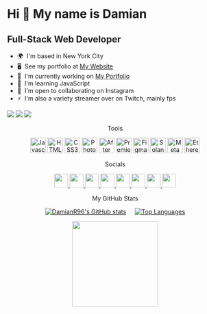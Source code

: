 
Hi 👋 My name is Damian
=======================

Full-Stack Web Developer
------------------------

*   🌍  I'm based in New York City
*   🖥️  See my portfolio at [My Website](http://damianr.onuniverse.com/)
*   🚀  I'm currently working on [My Portfolio](http://ifreesmoke.github.io/Hello-World/)
*   🧠  I'm learning JavaScript
*   🤝  I'm open to collaborating on Instagram
*   ⚡  I'm also a variety streamer over on Twitch, mainly fps
<a href="https://www.twitter.com/DamianR___" target="_blank" rel="noreferrer">
  <img src="https://img.shields.io/twitter/follow/DamianR___?logo=twitter&style=for-the-badge&color=0891b2&labelColor=1c1917"/></a>
  <a href="https://www.github.com/DamianR96" target="_blank" rel="noreferrer">
  <img src="https://img.shields.io/github/followers/DamianR96?logo=github&style=for-the-badge&color=0891b2&labelColor=1c1917" /></a>
  <a href="https://www.twitch.tv/ifreesmoke" target="_blank" rel="noreferrer">
  <img src="https://img.shields.io/twitch/status/ifreesmoke?logo=twitchsx&style=for-the-badge&color=0891b2&labelColor=1c1917&label=TWITCH+STATUS" /></a>
<p align="center">   Tools </p>  
<p align="center">
                                <a href="https://developer.mozilla.org/en-US/docs/Web/JavaScript" target="_blank" rel="noreferrer">
    <img src="https://raw.githubusercontent.com/danielcranney/readme-generator/main/public/icons/skills/javascript-colored.svg" width="36" height="36" alt="Javascript" /></a>
                                <a href="https://developer.mozilla.org/en-US/docs/Glossary/HTML5" target="_blank" rel="noreferrer">
                                  <img src="https://raw.githubusercontent.com/danielcranney/readme-generator/main/public/icons/skills/html5-colored.svg" width="36" height="36" alt="HTML5" /></a>
                                <a href="https://www.w3.org/TR/CSS/#css" target="_blank" rel="noreferrer">
                                  <img src="https://raw.githubusercontent.com/danielcranney/readme-generator/main/public/icons/skills/css3-colored.svg" width="36" height="36" alt="CSS3" /></a>
                                <a href="https://www.adobe.com/uk/products/photoshop.html" target="_blank" rel="noreferrer">
                                  <img src="https://raw.githubusercontent.com/danielcranney/readme-generator/main/public/icons/skills/photoshop-colored.svg" width="36" height="36" alt="Photoshop" /></a>
                                <a href="https://www.adobe.com/uk/products/aftereffects.html" target="_blank" rel="noreferrer">
                                  <img src="https://raw.githubusercontent.com/danielcranney/readme-generator/main/public/icons/skills/aftereffects-colored.svg" width="36" height="36" alt="After Effects" /></a>
                                <a href="https://www.adobe.com/uk/products/premiere.html" target="_blank" rel="noreferrer">
                                  <img src="https://raw.githubusercontent.com/danielcranney/readme-generator/main/public/icons/skills/premierepro-colored.svg" width="36" height="36" alt="Premiere Pro" /></a>
                                <a href="https://www.figma.com/" target="_blank" rel="noreferrer">
                                  <img src="https://raw.githubusercontent.com/danielcranney/readme-generator/main/public/icons/skills/figma-colored.svg" width="36" height="36" alt="Figma" /></a>
                                <a href="https://solana.com/" target="_blank" rel="noreferrer">
                                  <img src="https://raw.githubusercontent.com/danielcranney/readme-generator/main/public/icons/skills/solana-colored.svg" width="36" height="36" alt="Solana" /></a>
                                <a href="https://metamask.io/" target="_blank" rel="noreferrer">
                                  <img src="https://raw.githubusercontent.com/danielcranney/readme-generator/main/public/icons/skills/metamask-colored.svg" width="36" height="36" alt="MetaMask" /></a>
                                <a href="https://ethereum.org/en/" target="_blank" rel="noreferrer">
                                  <img src="https://raw.githubusercontent.com/danielcranney/readme-generator/main/public/icons/skills/ethereum-colored.svg" width="36" height="36" alt="Ethereum" /></a>
                    </p>
         <p align="center">   Socials </p>                                          
<p align="center">
  <a href="https://discord.com/users/iFreeSmoke" target="_blank" rel="noreferrer">
    <img src="https://raw.githubusercontent.com/danielcranney/readme-generator/main/public/icons/socials/discord.svg" width="32" height="32" />
  </a>
  <a href="https://www.github.com/DamianR96" target="_blank" rel="noreferrer">
    <img src="https://raw.githubusercontent.com/danielcranney/readme-generator/main/public/icons/socials/github.svg" width="32" height="32" />
  </a>
  <a href="http://www.instagram.com/ifreesmoke/" target="_blank" rel="noreferrer">
    <img src="https://raw.githubusercontent.com/danielcranney/readme-generator/main/public/icons/socials/instagram.svg" width="32" height="32" />
  </a>
  <a href="https://www.linkedin.com/in/damian-rejch-0b4723183" target="_blank" rel="noreferrer">
    <img src="https://raw.githubusercontent.com/danielcranney/readme-generator/main/public/icons/socials/linkedin.svg" width="32" height="32" />
  </a>
  <a href="https://www.stackoverflow.com/users/Damian-R" target="_blank" rel="noreferrer">
    <img src="https://raw.githubusercontent.com/danielcranney/readme-generator/main/public/icons/socials/stackoverflow.svg" width="32" height="32" />
  </a>
  <a href="https://www.twitter.com/DamianR___" target="_blank" rel="noreferrer">
    <img src="https://raw.githubusercontent.com/danielcranney/readme-generator/main/public/icons/socials/twitter.svg" width="32" height="32" />
  </a>
  <a href="https://www.youtube.com/c/UCYDZq-kzVrO_CdRFT4E8cew" target="_blank" rel="noreferrer">
    <img src="https://raw.githubusercontent.com/danielcranney/readme-generator/main/public/icons/socials/youtube.svg" width="32" height="32" />
  </a>
  <a href="https://www.twitch.tv/ifreesmoke" target="_blank" rel="noreferrer">
    <img src="https://raw.githubusercontent.com/danielcranney/readme-generator/main/public/icons/socials/twitch.svg" width="32" height="32" />
  </a>
</p>


<p align="center"> My GitHub Stats </p>
                   <div align="center" style="display: flex; justify-content: center; gap: 20px; flex-wrap: wrap;">
  <a href="http://www.github.com/DamianR96" target="_blank" rel="noreferrer">
    <img src="https://github-readme-stats.vercel.app/api?username=DamianR96&show_icons=true&hide=&count_private=true&title_color=0891b2&text_color=ffffff&icon_color=0891b2&bg_color=1c1917&hide_border=true&show_icons=true" alt="DamianR96's GitHub stats" />
  </a>
  <a href="https://github.com/DamianR96" target="_blank" rel="noreferrer">
    <img src="https://github-readme-stats.vercel.app/api/top-langs/?username=DamianR96&langs_count=10&title_color=0891b2&text_color=ffffff&icon_color=0891b2&bg_color=1c1917&hide_border=true&locale=en&custom_title=Top%20%Languages" alt="Top Languages" />
  </a>
</div>

<p align="center">
  <a href="https://www.buymeacoffee.com/DamianR">
  <img src="https://cdn.buymeacoffee.com/buttons/v2/default-yellow.png" width="200" /></a>
</p>

<!---
DamianR96/DamianR96 is a ✨ special ✨ repository because its `README.md` (this file) appears on your GitHub profile.
You can click the Preview link to take a look at your changes.
--->
